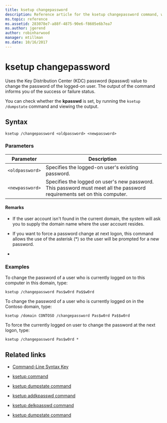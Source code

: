 ```yaml
---
title: ksetup changepassword
description: Reference article for the ksetup changepassword command, which uses the Key Distribution Center (KDC) password (kpasswd) value to change the password of the logged-on user.
ms.topic: reference
ms.assetid: 283078e7-a88f-4875-90e6-f8605e6b7ea7
ms.author: jgerend
author: robinharwood
manager: mtillman
ms.date: 10/16/2017
---
```


# ksetup changepassword

Uses the Key Distribution Center (KDC) password (kpasswd) value to change the password of the logged-on user. The output of the command informs you of the success or failure status.

You can check whether the **kpasswd** is set, by running the `ksetup /dumpstate` command and viewing the output.


## Syntax

```
ksetup /changepassword <oldpassword> <newpassword>
```

### Parameters

| Parameter | Description |
| --------- | ----------- |
| `<oldpassword>` | Specifies the logged-on user's existing password. |
| `<newpassword>` | Specifies the logged on user's new password. This password must meet all the password requirements set on this computer. |

#### Remarks

- If the user account isn't found in the current domain, the system will ask you to supply the domain name where the user account resides.

- If you want to force a password change at next logon, this command allows the use of the asterisk (*) so the user will be prompted for a new password.

-

### Examples

To change the password of a user who is currently logged on to this computer in this domain, type:

```
ksetup /changepassword Pas$w0rd Pa$$w0rd
```

To change the password of a user who is currently logged on in the Contoso domain, type:

```
ksetup /domain CONTOSO /changepassword Pas$w0rd Pa$$w0rd
```

To force the currently logged on user to change the password at the next logon, type:

```
ksetup /changepassword Pas$w0rd *
```

## Related links

- [Command-Line Syntax Key](command-line-syntax-key.md)

- [ksetup command](ksetup.md)

- [ksetup dumpstate command](ksetup-dumpstate.md)

- [ksetup addkpasswd command](ksetup-addkpasswd.md)

- [ksetup delkpasswd command](ksetup-delkpasswd.md)

- [ksetup dumpstate command](ksetup-dumpstate.md)
